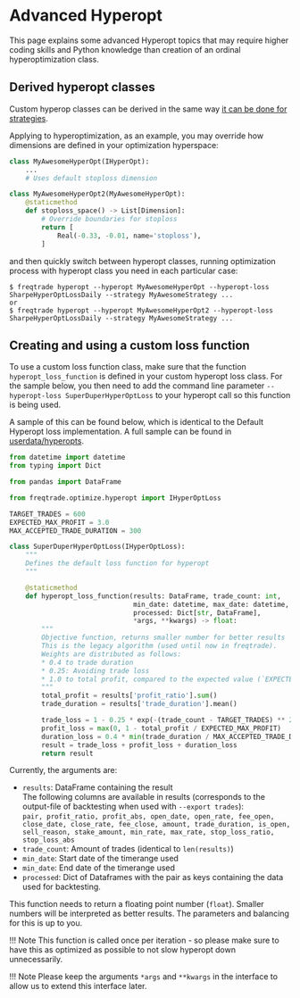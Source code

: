 # Advanced Hyperopt

This page explains some advanced Hyperopt topics that may require higher
coding skills and Python knowledge than creation of an ordinal hyperoptimization
class.

## Derived hyperopt classes

Custom hyperop classes can be derived in the same way [it can be done for strategies](strategy-customization.md#derived-strategies).

Applying to hyperoptimization, as an example, you may override how dimensions are defined in your optimization hyperspace:

```python
class MyAwesomeHyperOpt(IHyperOpt):
    ...
    # Uses default stoploss dimension

class MyAwesomeHyperOpt2(MyAwesomeHyperOpt):
    @staticmethod
    def stoploss_space() -> List[Dimension]:
        # Override boundaries for stoploss
        return [
            Real(-0.33, -0.01, name='stoploss'),
        ]
```

and then quickly switch between hyperopt classes, running optimization process with hyperopt class you need in each particular case:

```
$ freqtrade hyperopt --hyperopt MyAwesomeHyperOpt --hyperopt-loss SharpeHyperOptLossDaily --strategy MyAwesomeStrategy ...
or
$ freqtrade hyperopt --hyperopt MyAwesomeHyperOpt2 --hyperopt-loss SharpeHyperOptLossDaily --strategy MyAwesomeStrategy ...
```

## Creating and using a custom loss function

To use a custom loss function class, make sure that the function `hyperopt_loss_function` is defined in your custom hyperopt loss class.
For the sample below, you then need to add the command line parameter `--hyperopt-loss SuperDuperHyperOptLoss` to your hyperopt call so this function is being used.

A sample of this can be found below, which is identical to the Default Hyperopt loss implementation. A full sample can be found in [userdata/hyperopts](https://github.com/freqtrade/freqtrade/blob/develop/freqtrade/templates/sample_hyperopt_loss.py).

``` python
from datetime import datetime
from typing import Dict

from pandas import DataFrame

from freqtrade.optimize.hyperopt import IHyperOptLoss

TARGET_TRADES = 600
EXPECTED_MAX_PROFIT = 3.0
MAX_ACCEPTED_TRADE_DURATION = 300

class SuperDuperHyperOptLoss(IHyperOptLoss):
    """
    Defines the default loss function for hyperopt
    """

    @staticmethod
    def hyperopt_loss_function(results: DataFrame, trade_count: int,
                               min_date: datetime, max_date: datetime,
                               processed: Dict[str, DataFrame],
                               *args, **kwargs) -> float:
        """
        Objective function, returns smaller number for better results
        This is the legacy algorithm (used until now in freqtrade).
        Weights are distributed as follows:
        * 0.4 to trade duration
        * 0.25: Avoiding trade loss
        * 1.0 to total profit, compared to the expected value (`EXPECTED_MAX_PROFIT`) defined above
        """
        total_profit = results['profit_ratio'].sum()
        trade_duration = results['trade_duration'].mean()

        trade_loss = 1 - 0.25 * exp(-(trade_count - TARGET_TRADES) ** 2 / 10 ** 5.8)
        profit_loss = max(0, 1 - total_profit / EXPECTED_MAX_PROFIT)
        duration_loss = 0.4 * min(trade_duration / MAX_ACCEPTED_TRADE_DURATION, 1)
        result = trade_loss + profit_loss + duration_loss
        return result
```

Currently, the arguments are:

* `results`: DataFrame containing the result  
    The following columns are available in results (corresponds to the output-file of backtesting when used with `--export trades`):  
    `pair, profit_ratio, profit_abs, open_date, open_rate, fee_open, close_date, close_rate, fee_close, amount, trade_duration, is_open, sell_reason, stake_amount, min_rate, max_rate, stop_loss_ratio, stop_loss_abs`
* `trade_count`: Amount of trades (identical to `len(results)`)
* `min_date`: Start date of the timerange used
* `min_date`: End date of the timerange used
* `processed`: Dict of Dataframes with the pair as keys containing the data used for backtesting.

This function needs to return a floating point number (`float`). Smaller numbers will be interpreted as better results. The parameters and balancing for this is up to you.

!!! Note
    This function is called once per iteration - so please make sure to have this as optimized as possible to not slow hyperopt down unnecessarily.

!!! Note
    Please keep the arguments `*args` and `**kwargs` in the interface to allow us to extend this interface later.

